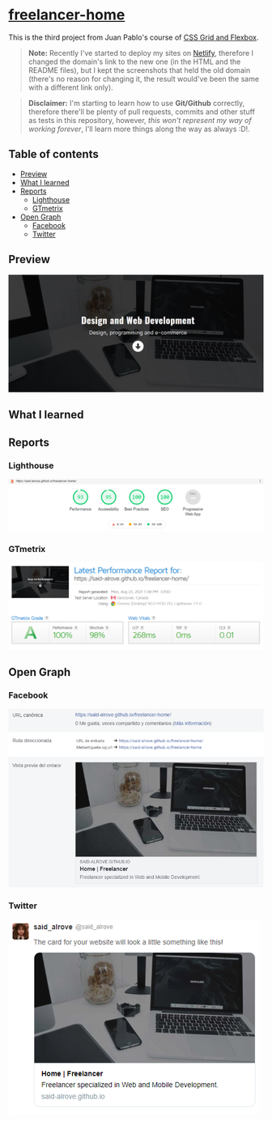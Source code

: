 # [freelancer-home](https://freelancer-home-6e057d.netlify.app/)
This is the third project from Juan Pablo's course of [CSS Grid and Flexbox](https://www.udemy.com/course/css-grid-y-flexbox-la-guia-definitiva-crea-10-proyectos/).

> **Note:** Recently I've started to deploy my sites on [Netlify](https://app.netlify.com/), therefore I changed the domain's link to the new one (in the HTML and the README files), but I kept the screenshots that held the old domain (there's no reason for changing it, the result would've been the same with a different link only).

> **Disclaimer:** I'm starting to learn how to use **Git/Github** correctly, therefore there'll be plenty of pull requests, commits and other stuff as tests in this repository, however, *this won't represent my way of working forever*, I'll learn more things along the way as always :D!.

## Table of contents
* [Preview](#preview)
* [What I learned](#what-i-learned)
* [Reports](#reports)
    - [Lighthouse](#lighthouse)
    - [GTmetrix](#gtmetrix)
* [Open Graph](#open-graph)
    - [Facebook](#facebook)
    - [Twitter](#twitter)

## Preview
![](readme/screenshot.png)

## What I learned


## Reports

### Lighthouse
![](readme/lighthouse.png)

### GTmetrix
![](readme/gtmetrix.png)

## Open Graph

### Facebook
![](readme/facebook.png)

### Twitter
![](readme/twitter.png)
